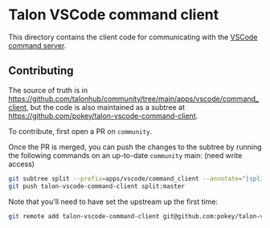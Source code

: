 # Talon VSCode command client

This directory contains the client code for communicating with the [VSCode command server](https://marketplace.visualstudio.com/items?itemName=pokey.command-server).

## Contributing

The source of truth is in https://github.com/talonhub/community/tree/main/apps/vscode/command_client, but the code is also maintained as a subtree at https://github.com/pokey/talon-vscode-command-client.

To contribute, first open a PR on `community`.

Once the PR is merged, you can push the changes to the subtree by running the following commands on an up-to-date `community` main: (need write access)

```sh
git subtree split --prefix=apps/vscode/command_client --annotate="[split] " -b split
git push talon-vscode-command-client split:master
```

Note that you'll need to have set the upstream up the first time:

```sh
git remote add talon-vscode-command-client git@github.com:pokey/talon-vscode-command-client.git
```
